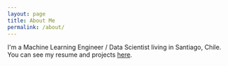 ```yaml
---
layout: page
title: About Me
permalink: /about/
---
```


I'm a Machine Learning Engineer / Data Scientist living in Santiago, Chile. You can see my resume and projects [here](https://aastroza.github.io/).


